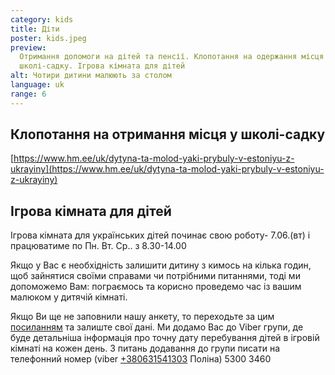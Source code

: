 ```yaml
---
category: kids
title: Діти
poster: kids.jpeg
preview:
  Отримання допомоги на дітей та пенсії. Клопотання на одержання місця у
  школі-садку. Ігрова кімната для дітей
alt: Чотири дитини малюють за столом
language: uk
range: 6
---
```


## Клопотання на отримання місця у школі-садку

[https://www.hm.ee/uk/dytyna-ta-molod-yaki-prybuly-v-estoniyu-z-ukrayiny](https://www.hm.ee/uk/dytyna-ta-molod-yaki-prybuly-v-estoniyu-z-ukrayiny)

## Ігрова кімната для дітей

Ігрова кімната для українських дітей починає свою роботу- 7.06.(вт) і
працюватиме по Пн. Вт. Ср.. з 8.30-14.00

Якщо у Вас є необхідність залишити дитину з кимось на кілька годин, щоб
зайнятися своїми справами чи потрібними питаннями, тоді ми допоможемо Вам:
пограємось та корисно проведемо час із вашим малюком у дитячій кімнаті.

Якщо Ви ще не заповнили нашу анкету, то переходьте за цим
[посиланням](https://forms.gle/sksYtBnYGuZZAat17) та залиште свої дані. Ми
додамо Вас до Viber групи, де буде детальніша інформація про точну дату
перебування дітей в ігровій кімнаті на кожен день. З питань додавання до групи
писати на телефонний номер (viber [+380631541303](tel::+380631541303) Поліна)
5300 3460
